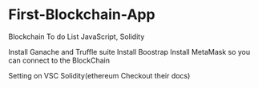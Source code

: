 # First-Blockchain-App
Blockchain To do List
JavaScript, Solidity

Install Ganache and Truffle suite 
Install Boostrap
Install MetaMask so you can connect to the BlockChain

Setting on VSC Solidity(ethereum Checkout their docs)




